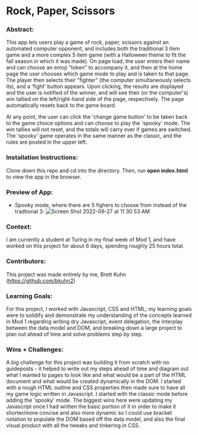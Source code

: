 # Rock, Paper, Scissors

### Abstract:
This app lets users play a game of rock, paper, scissors against an automated computer opponent, and includes both the traditional 3 item game and a more complex 5 item game (with a Halloween theme to fit the fall season in which it was made). On page load, the user enters their name and can choose an emoji "token" to accompany it, and then at the home page the user chooses which game mode to play and is taken to that page. The player then selects their "fighter" (the computer simultaneously selects its), and a 'fight' button appears. Upon clicking, the results are displayed and the user is notified of the winner, and will see their (or the computer's) win tallied on the left/right-hand side of the page, respectively. The page automatically resets back to the game board.

At any point, the user can click the 'change game button' to be taken back to the game choice options and can choose to play the 'spooky' mode. The win tallies will not reset, and the totals will carry over if games are switched. The 'spooky' game operates in the same manner as the classic, and the rules are posted in the upper left.

### Installation Instructions:
Clone down this repo and cd into the directory. Then, run **open index.html** to view the app in the browser.

### Preview of App:
- Spooky mode, where there are 5 fighers to choose from instead of the tradtional 3:
![Screen Shot 2022-09-27 at 11 30 53 AM](https://user-images.githubusercontent.com/110054994/192600426-362f5ef3-04e8-46d4-aee2-036c9c25fc3d.png)

### Context:
I am currently a student at Turing in my final week of Mod 1, and have worked on this project for about 6 days, spending roughly 25 hours total.

### Contributors:
This project was made entirely by me, Brett Kuhn
(https://github.com/bkuhn2)

### Learning Goals:
For this project, I worked with Javascript, CSS and HTML; my learning goals were to solidify and demonstrate my understanding of the concepts learned in Mod 1 regarding writing dry Javascript, event delegation, the interplay between the data model and DOM, and breaking down a large project to plan out ahead of time and solve problems step by step.

### Wins + Challenges:
A big challenge for this project was building it from scratch with no guideposts - it helped to write out my steps ahead of time and diagram out what I wanted to pages to look like and what would be a part of the HTML document and what would be created dynamically in the DOM. I started with a rough HTML outline and CSS properties then made sure to have all my game logic written in Javascript. I started with the classic mode before adding the 'spooky' mode. The biggest wins here were updating my Javascript once I had written the basic portion of it in order to make it shorter/more concise and also more dynamic so I could use bracket notation to populate the DOM based off the data model, and also the final visual product with all the tweaks and tinkering in CSS.
